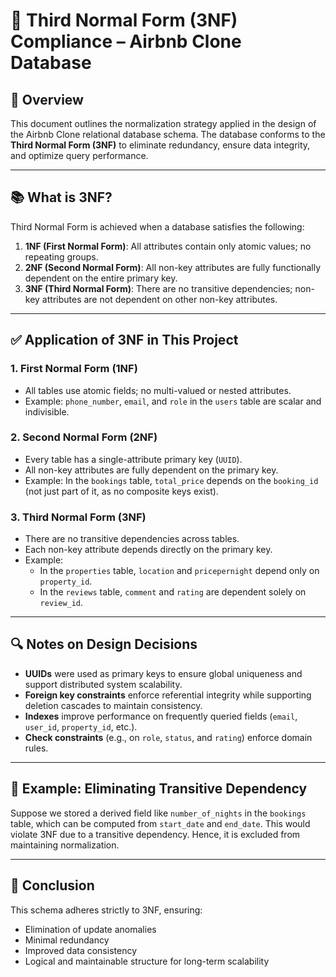 # 🧮 Third Normal Form (3NF) Compliance – Airbnb Clone Database

## 📘 Overview

This document outlines the normalization strategy applied in the design of the Airbnb Clone relational database schema. The database conforms to the **Third Normal Form (3NF)** to eliminate redundancy, ensure data integrity, and optimize query performance.

---

## 📚 What is 3NF?

Third Normal Form is achieved when a database satisfies the following:

1. **1NF (First Normal Form)**: All attributes contain only atomic values; no repeating groups.
2. **2NF (Second Normal Form)**: All non-key attributes are fully functionally dependent on the entire primary key.
3. **3NF (Third Normal Form)**: There are no transitive dependencies; non-key attributes are not dependent on other non-key attributes.

---

## ✅ Application of 3NF in This Project

### 1. **First Normal Form (1NF)**

- All tables use atomic fields; no multi-valued or nested attributes.
- Example: `phone_number`, `email`, and `role` in the `users` table are scalar and indivisible.

### 2. **Second Normal Form (2NF)**

- Every table has a single-attribute primary key (`UUID`).
- All non-key attributes are fully dependent on the primary key.
- Example: In the `bookings` table, `total_price` depends on the `booking_id` (not just part of it, as no composite keys exist).

### 3. **Third Normal Form (3NF)**

- There are no transitive dependencies across tables.
- Each non-key attribute depends directly on the primary key.
- Example:
  - In the `properties` table, `location` and `pricepernight` depend only on `property_id`.
  - In the `reviews` table, `comment` and `rating` are dependent solely on `review_id`.

---

## 🔍 Notes on Design Decisions

- **UUIDs** were used as primary keys to ensure global uniqueness and support distributed system scalability.
- **Foreign key constraints** enforce referential integrity while supporting deletion cascades to maintain consistency.
- **Indexes** improve performance on frequently queried fields (`email`, `user_id`, `property_id`, etc.).
- **Check constraints** (e.g., on `role`, `status`, and `rating`) enforce domain rules.

---

## 🔄 Example: Eliminating Transitive Dependency

Suppose we stored a derived field like `number_of_nights` in the `bookings` table, which can be computed from `start_date` and `end_date`. This would violate 3NF due to a transitive dependency. Hence, it is excluded from maintaining normalization.

---

## 📌 Conclusion

This schema adheres strictly to 3NF, ensuring:

- Elimination of update anomalies
- Minimal redundancy
- Improved data consistency
- Logical and maintainable structure for long-term scalability

                                             


